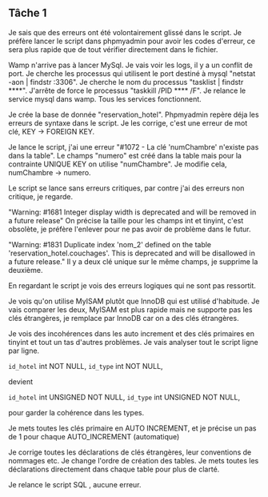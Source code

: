 ## Tâche 1

Je sais que des erreurs ont été volontairement glissé dans le script.
Je préfère lancer le script dans phpmyadmin pour avoir les codes d'erreur, ce sera plus rapide que de tout vérifier directement dans le fichier.

Wamp n'arrive pas à lancer MySql.
Je vais voir les logs, il y a un conflit de port.
Je cherche les processus qui utilisent le port destiné à mysql "netstat -aon | findstr :3306".
Je cherche le nom du processus "tasklist | findstr ****".
J'arrête de force le processus "taskkill /PID **** /F".
Je relance le service mysql dans wamp.
Tous les services fonctionnent.

Je crée la base de donnée "reservation_hotel".
Phpmyadmin repère déja les erreurs de syntaxe dans le script.
Je les corrige, c'est une erreur de mot clé, KEY -> FOREIGN KEY.

Je lance le script, j'ai une erreur "#1072 - La clé 'numChambre' n'existe pas dans la table".
Le champs "numero" est créé dans la table mais pour la contrainte UNIQUE KEY on utilise "numChambre".
Je modifie cela, numChambre -> numero.

Le script se lance sans erreurs critiques, par contre j'ai des erreurs non critique, je regarde. 

"Warning: #1681 Integer display width is deprecated and will be removed in a future release"
On précise la taille pour les champs int et tinyint, c'est obsolète, je préfère l'enlever pour ne pas avoir de problème dans le futur. 

"Warning: #1831 Duplicate index 'nom_2' defined on the table 'reservation_hotel.couchages'. This is deprecated and will be disallowed in a future release."
Il y a deux clé unique sur le même champs, je supprime la deuxième.

En regardant le script je vois des erreurs logiques qui ne sont pas ressortit.

Je vois qu'on utilise MyISAM plutôt que InnoDB qui est utilisé d'habitude.
Je vais comparer les deux, MyISAM est plus rapide mais ne supporte pas les clés étrangères, je remplace par InnoDB car on a des clés étrangères.

Je vois des incohérences dans les auto increment et des clés primaires en tinyint et tout un tas d'autres problèmes.
Je vais analyser tout le script ligne par ligne.


`id_hotel` int NOT NULL,
`id_type` int NOT NULL,

devient 

`id_hotel` int UNSIGNED NOT NULL,
`id_type` int UNSIGNED NOT NULL,

pour garder la cohérence dans les types. 

Je mets toutes les clés primaire en AUTO INCREMENT, et je précise un pas de 1 pour chaque AUTO_INCREMENT (automatique)

Je corrige toutes les déclarations de clés étrangères, leur conventions de nommages etc.
Je change l'ordre de création des tables.
Je mets toutes les déclarations directement dans chaque table pour plus de clarté.

Je relance le script SQL , aucune erreur. 
